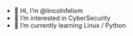 - 👋 Hi, I’m @lincolnfelixm
- 👀 I’m interested in CyberSecurity
- 🌱 I’m currently learning Linux / Python

<!---
lincolnfelixm/lincolnfelixm is a ✨ special ✨ repository because its `README.md` (this file) appears on your GitHub profile.
You can click the Preview link to take a look at your changes.
--->
